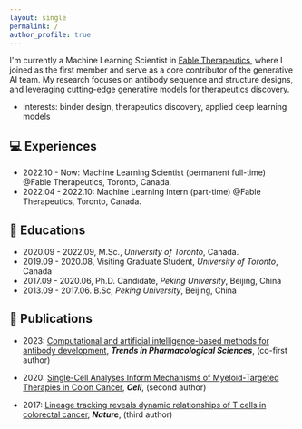 ```yaml
---
layout: single
permalink: /
author_profile: true
---
```


I'm currently a Machine Learning Scientist in [Fable Therapeutics](https://www.fabletherapeutics.com/), where I joined as the first member and serve as a core contributor of the generative AI team. My research focuses on antibody sequence and structure designs, and leveraging cutting-edge generative models for therapeutics discovery.

- Interests: binder design, therapeutics discovery, applied deep learning models

💻 Experiences
-------------
- 2022.10 - Now: Machine Learning Scientist (permanent full-time) @Fable Therapeutics, Toronto, Canada.
- 2022.04 - 2022.10: Machine Learning Intern (part-time) @Fable Therapeutics, Toronto, Canada.

📖 Educations
-------------
- 2020.09 - 2022.09, M.Sc., *University of Toronto*, Canada.
- 2019.09 - 2020.08, Visiting Graduate Student, *University of Toronto*, Canada
- 2017.09 - 2020.06, Ph.D. Candidate, *Peking University*, Beijing, China
- 2013.09 - 2017.06. B.Sc, *Peking University*, Beijing, China

📝 Publications
--------------
- 2023: [Computational and artificial intelligence-based methods for antibody development](https://www.cell.com/action/showPdf?pii=S0165-6147%2822%2900279-6), ***Trends in Pharmacological Sciences***, (co-first author)

- 2020: [Single-Cell Analyses Inform Mechanisms of Myeloid-Targeted Therapies in Colon Cancer](https://www.cell.com/cell/fulltext/S0092-8674(20)30341-X), ***Cell***,
(second author)

- 2017: [Lineage tracking reveals dynamic relationships of T cells in colorectal cancer](https://www.nature.com/articles/s41586-018-0694-x), ***Nature***, 
(third author)


